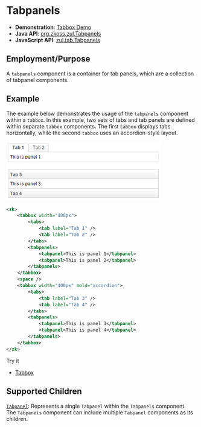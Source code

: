 # Tabpanels

- **Demonstration**: [Tabbox Demo](https://www.zkoss.org/zkdemo/tabbox)
- **Java API**: [org.zkoss.zul.Tabpanels](https://www.zkoss.org/javadoc/latest/zk/org/zkoss/zul/Tabpanels.html)
- **JavaScript API**: [zul.tab.Tabpanels](https://www.zkoss.org/javadoc/latest/jsdoc/classes/zul.tab.Tabpanels.html)

## Employment/Purpose

A `tabpanels` component is a container for tab panels, which are a collection of tabpanel components.

## Example

The example below demonstrates the usage of the `tabpanels` component within a `tabbox`. In this example, two sets of tabs and tab panels are defined within separate `tabbox` components. The first `tabbox` displays tabs horizontally, while the second `tabbox` uses an accordion-style layout.

![Tabpanels Example](ZKComRef_Containers_Tabs.png)

```xml
<zk>
    <tabbox width="400px">
        <tabs>
            <tab label="Tab 1" />
            <tab label="Tab 2" />
        </tabs>
        <tabpanels>
            <tabpanel>This is panel 1</tabpanel>
            <tabpanel>This is panel 2</tabpanel>
        </tabpanels>
    </tabbox>
    <space />
    <tabbox width="400px" mold="accordion">
        <tabs>
            <tab label="Tab 3" />
            <tab label="Tab 4" />
        </tabs>
        <tabpanels>
            <tabpanel>This is panel 3</tabpanel>
            <tabpanel>This is panel 4</tabpanel>
        </tabpanels>
    </tabbox>
</zk>
```

Try it

* [Tabbox](https://zkfiddle.org/sample/cd1tff/1-ZK-Component-Reference-Tabbox-Example?v=latest&t=Iceblue%20Compact)


## Supported Children

[`Tabpanel`](Tabpanel.md): Represents a single `Tabpanel` within the `Tabpanels` component. The `Tabpanels` component can include multiple `Tabpanel` components as its children.